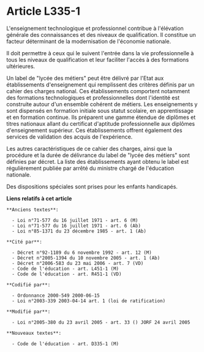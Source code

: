# Article L335-1

L'enseignement technologique et professionnel contribue à l'élévation générale des connaissances et des niveaux de
qualification. Il constitue un facteur déterminant de la modernisation de l'économie nationale.

Il doit permettre à ceux qui le suivent l'entrée dans la vie professionnelle à tous les niveaux de qualification et leur
faciliter l'accès à des formations ultérieures.

Un label de "lycée des métiers" peut être délivré par l'Etat aux établissements d'enseignement qui remplissent des critères
définis par un cahier des charges national. Ces établissements comportent notamment des formations technologiques et
professionnelles dont l'identité est construite autour d'un ensemble cohérent de métiers. Les enseignements y sont dispensés
en formation initiale sous statut scolaire, en apprentissage et en formation continue. Ils préparent une gamme étendue de
diplômes et titres nationaux allant du certificat d'aptitude professionnelle aux diplômes d'enseignement supérieur. Ces
établissements offrent également des services de validation des acquis de l'expérience.

Les autres caractéristiques de ce cahier des charges, ainsi que la procédure et la durée de délivrance du label de "lycée des
métiers" sont définies par décret. La liste des établissements ayant obtenu le label est régulièrement publiée par arrêté du
ministre chargé de l'éducation nationale.

Des dispositions spéciales sont prises pour les enfants handicapés.

**Liens relatifs à cet article**

	**Anciens textes**:

	  - Loi n°71-577 du 16 juillet 1971 - art. 6 (M)
	  - Loi n°71-577 du 16 juillet 1971 - art. 6 (Ab)
	  - Loi n°85-1371 du 23 décembre 1985 - art. 1 (Ab)

	**Cité par**:

	  - Décret n°92-1189 du 6 novembre 1992 - art. 12 (M)
	  - Décret n°2005-1394 du 10 novembre 2005 - art. 1 (Ab)
	  - Décret n°2006-583 du 23 mai 2006 - art. 7 (VD)
	  - Code de l'éducation - art. L451-1 (M)
	  - Code de l'éducation - art. R451-1 (VD)

	**Codifié par**:

	  - Ordonnance 2000-549 2000-06-15
	  - Loi n°2003-339 2003-04-14 art. 1 (loi de ratification)

	**Modifié par**:

	  - Loi n°2005-380 du 23 avril 2005 - art. 33 () JORF 24 avril 2005

	**Nouveaux textes**:

	  - Code de l'éducation - art. D335-1 (M)
